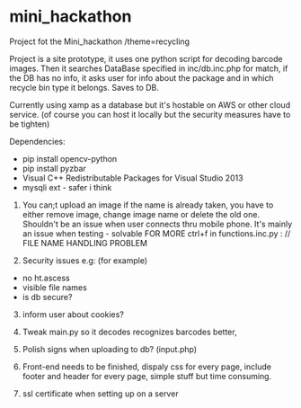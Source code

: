 # mini_hackathon
Project fot the Mini_hackathon  /theme=recycling

Project is a site prototype, it uses one python script for decoding barcode images. Then it searches DataBase specified in inc/db.inc.php for match, if the DB has no info, it asks user for info about the package and in which recycle bin type it belongs. Saves to DB.

Currently using xamp as a database but it's hostable on AWS or other cloud service. (of course you can host it locally but the security measures have to be tighten)

Dependencies: 
- pip install opencv-python
- pip install pyzbar
- Visual C++ Redistributable Packages for Visual Studio 2013
- mysqli ext - safer i think


1. You can;t upload an image if the name is already taken, you have to either remove image, change image name or delete the old one. Shouldn't be an issue when user connects thru mobile phone. It's mainly an issue when testing - solvable
FOR MORE ctrl+f in functions.inc.py : // FILE NAME HANDLING PROBLEM


2. Security issues e.g: (for example) 
- no ht.ascess
- visible file names
- is db secure?

3. inform user about cookies?

4. Tweak main.py so it decodes recognizes barcodes better,

5. Polish signs when uploading to db? (input.php)

6. Front-end needs to be finished, dispaly css for every page, include footer and header for every page, simple stuff but time consuming.

7.  ssl certificate when setting up on a server